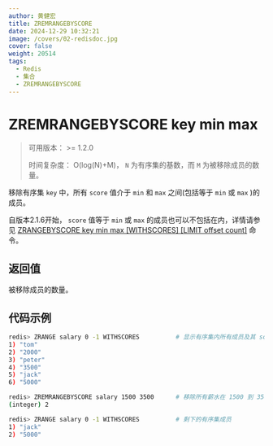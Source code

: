 ```yaml
---
author: 黄健宏
title: ZREMRANGEBYSCORE
date: 2024-12-29 10:32:21
image: /covers/02-redisdoc.jpg
cover: false
weight: 20514
tags:
  - Redis
  - 集合
  - ZREMRANGEBYSCORE
---
```


# ZREMRANGEBYSCORE key min max

> 可用版本： >= 1.2.0
> 
> 时间复杂度： O(log(N)+M)， `N` 为有序集的基数，而 `M` 为被移除成员的数量。

移除有序集 `key` 中，所有 `score` 值介于 `min` 和 `max` 之间(包括等于 `min` 或 `max` )的成员。

自版本2.1.6开始， `score` 值等于 `min` 或 `max` 的成员也可以不包括在内，详情请参见 [ZRANGEBYSCORE key min max [WITHSCORES] [LIMIT offset count]](../../05-zset/08-ZRANGEBYSCORE) 命令。

## 返回值

被移除成员的数量。

## 代码示例

```bash
redis> ZRANGE salary 0 -1 WITHSCORES          # 显示有序集内所有成员及其 score 值
1) "tom"
2) "2000"
3) "peter"
4) "3500"
5) "jack"
6) "5000"

redis> ZREMRANGEBYSCORE salary 1500 3500      # 移除所有薪水在 1500 到 3500 内的员工
(integer) 2

redis> ZRANGE salary 0 -1 WITHSCORES          # 剩下的有序集成员
1) "jack"
2) "5000"
```
